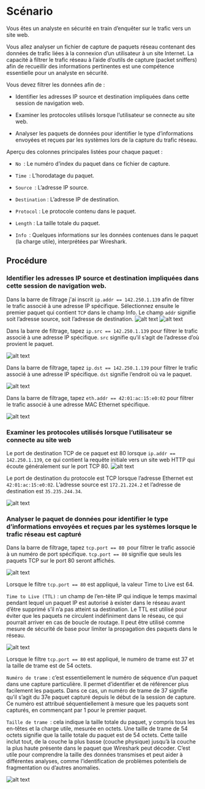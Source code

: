 # Scénario

Vous êtes un analyste en sécurité en train d’enquêter sur le trafic vers un site web.

Vous allez analyser un fichier de capture de paquets réseau contenant des données de trafic liées à la connexion d’un utilisateur à un site Internet. La capacité à filtrer le trafic réseau à l’aide d’outils de capture (packet sniffers) afin de recueillir des informations pertinentes est une compétence essentielle pour un analyste en sécurité.

Vous devez filtrer les données afin de :

- Identifier les adresses IP source et destination impliquées dans cette session de navigation web.

- Examiner les protocoles utilisés lorsque l’utilisateur se connecte au site web.

- Analyser les paquets de données pour identifier le type d’informations envoyées et reçues par les systèmes lors de la capture du trafic réseau.

Aperçu des colonnes principales listées pour chaque paquet :

- `No `: Le numéro d’index du paquet dans ce fichier de capture.

- `Time `: L’horodatage du paquet.

- `Source `: L’adresse IP source.

- `Destination` : L’adresse IP de destination.

- `Protocol` : Le protocole contenu dans le paquet.

- `Length` : La taille totale du paquet.

- `Info `: Quelques informations sur les données contenues dans le paquet (la charge utile), interprétées par Wireshark.

## Procédure

### Identifier les adresses IP source et destination impliquées dans cette session de navigation web.

Dans la barre de filtrage j'ai inscrit `ip.addr == 142.250.1.139` afin de filtrer le trafic associé à une adresse IP spécifique. 
Sélectionnez ensuite le premier paquet qui contient `TCP` dans le champ Info. 
Le champ `addr`  signifie soit l’adresse source, soit l’adresse de destination.
![alt text](6.2.2FiltreIp.png)
![alt text](6.2.2FiltreIp2.png)


Dans la barre de filtrage, tapez `ip.src == 142.250.1.139` pour filtrer le trafic associé à une adresse IP spécifique. `src` signifie qu’il s’agit de l’adresse d’où provient le paquet.

![alt text](6.2.2IpSrc.png)


Dans la barre de filtrage, tapez `ip.dst == 142.250.1.139` pour filtrer le trafic associé à une adresse IP spécifique. `dst` signifie l’endroit où va le paquet.

![alt text](6.2.2IpDst.png)

Dans la barre de filtrage, tapez `eth.addr == 42:01:ac:15:e0:02` pour filtrer le trafic associé à une adresse MAC Ethernet spécifique.

![alt text](6.2.2EthernetAddr.png)

###  Examiner les protocoles utilisés lorsque l’utilisateur se connecte au site web

Le port de destination TCP de ce paquet est 80 lorsque `ip.addr == 142.250.1.139`, ce qui contient la requête initiale vers un site web HTTP qui écoute généralement sur le port TCP 80.
![alt text](6.2.2IpAddr.png)

Le port de destination du protocole est TCP lorsque l’adresse Ethernet est `42:01:ac:15:e0:02`. L’adresse source est `172.21.224.2` et l’adresse de destination est `35.235.244.34`.

![alt text](6.2.2Protocol.png)

### Analyser le paquet de données pour identifier le type d’informations envoyées et reçues par les systèmes lorsque le trafic réseau est capturé 

Dans la barre de filtrage, tapez `tcp.port == 80 `pour filtrer le trafic associé à un numéro de port spécifique. `tcp.port == 80` signifie que seuls les paquets TCP sur le port 80 seront affichés.

![alt text](6.2.2TcpPort.png)

Lorsque le filtre `tcp.port == 80` est appliqué, la valeur Time to Live est 64.

`Time to Live (TTL)` : un champ de l’en-tête IP qui indique le temps maximal pendant lequel un paquet IP est autorisé à exister dans le réseau avant d’être supprimé s’il n’a pas atteint sa destination. Le TTL est utilisé pour éviter que les paquets ne circulent indéfiniment dans le réseau, ce qui pourrait arriver en cas de boucle de routage. Il peut être utilisé comme mesure de sécurité de base pour limiter la propagation des paquets dans le réseau.

![alt text](6.2.2TTL.png)

Lorsque le filtre `tcp.port == 80` est appliqué, le numéro de trame est 37 et la taille de trame est de 54 octets.



`Numéro de trame` : c’est essentiellement le numéro de séquence d’un paquet dans une capture particulière. Il permet d’identifier et de référencer plus facilement les paquets. Dans ce cas, un numéro de trame de 37 signifie qu’il s’agit du 37e paquet capturé depuis le début de la session de capture. Ce numéro est attribué séquentiellement à mesure que les paquets sont capturés, en commençant par 1 pour le premier paquet.

`Taille de trame `: cela indique la taille totale du paquet, y compris tous les en-têtes et la charge utile, mesurée en octets. Une taille de trame de 54 octets signifie que la taille totale du paquet est de 54 octets. Cette taille inclut tout, de la couche la plus basse (couche physique) jusqu’à la couche la plus haute présente dans le paquet que Wireshark peut décoder. C’est utile pour comprendre la taille des données transmises et peut aider à différentes analyses, comme l’identification de problèmes potentiels de fragmentation ou d’autres anomalies.

![alt text](6.2.2Frame.png)